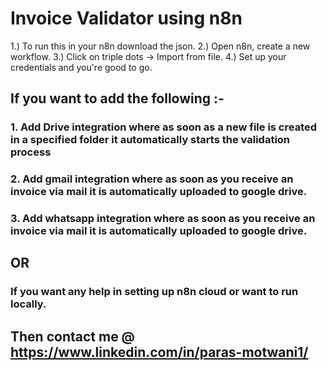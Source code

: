 # Invoice Validator using n8n

1.) To run this in your n8n download the json.
2.) Open n8n, create a new workflow.
3.) Click on triple dots -> Import from file.
4.) Set up your credentials and you're good to go.

## If you want to add the following :-
### 1. Add Drive integration where as soon as a new file is created in a specified folder it automatically starts the validation process
### 2. Add gmail integration where as soon as you receive an invoice via mail it is automatically uploaded to google drive.
### 3. Add whatsapp integration where as soon as you receive an invoice via mail it is automatically uploaded to google drive.
## OR
### If you want any help in setting up n8n cloud or want to run locally.
## Then contact me @ https://www.linkedin.com/in/paras-motwani1/

